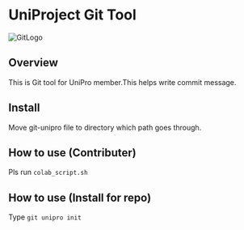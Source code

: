 # UniProject Git Tool

![GitLogo](https://img.shields.io/badge/-Git%20SubCommand-F05032.svg?logo=git&style=plastic)

## Overview

This is Git tool for UniPro member.This helps write commit message.

## Install

Move git-unipro file to directory which path goes through.

## How to use (Contributer)

Pls run `colab_script.sh`

## How to use (Install for repo)

Type `git unipro init`
